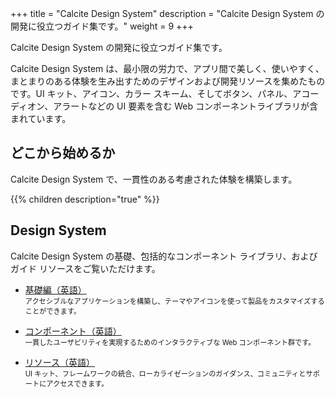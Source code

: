 +++
title = "Calcite Design System"
description = "Calcite Design System の開発に役立つガイド集です。"
weight = 9
+++

Calcite Design System の開発に役立つガイド集です。

Calcite Design System は、最小限の労力で、アプリ間で美しく、使いやすく、まとまりのある体験を生み出すためのデザインおよび開発リソースを集めたものです。UI キット、アイコン、カラー スキーム、そしてボタン、パネル、アコーディオン、アラートなどの UI 要素を含む Web コンポーネントライブラリが含まれています。

## どこから始めるか
Calcite Design System で、一貫性のある考慮された体験を構築します。

{{% children description="true"   %}}

## Design System
Calcite Design System の基礎、包括的なコンポーネント ライブラリ、およびガイド リソースをご覧いただけます。

- [基礎編（英語）](https://developers.arcgis.com/calcite-design-system/foundations/)
    <br/> <span style="font-size: 80%;">アクセシブルなアプリケーションを構築し、テーマやアイコンを使って製品をカスタマイズすることができます。</span>

- [コンポーネント（英語）](https://developers.arcgis.com/calcite-design-system/components/)
    <br/> <span style="font-size: 80%;">一貫したユーザビリティを実現するためのインタラクティブな Web コンポーネント群です。</span>

- [リソース（英語）](https://developers.arcgis.com/calcite-design-system/resources/)
    <br/> <span style="font-size: 80%;">UI キット、フレームワークの統合、ローカライゼーションのガイダンス、コミュニティとサポートにアクセスできます。</span>
